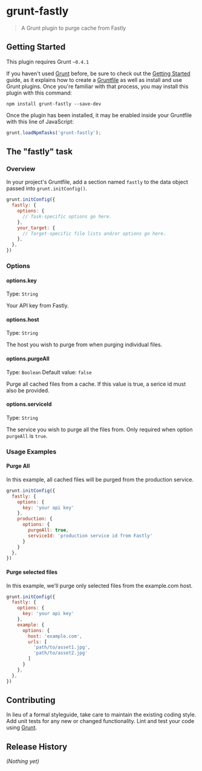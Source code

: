 # grunt-fastly

> A Grunt plugin to purge cache from Fastly

## Getting Started
This plugin requires Grunt `~0.4.1`

If you haven't used [Grunt](http://gruntjs.com/) before, be sure to check out the [Getting Started](http://gruntjs.com/getting-started) guide, as it explains how to create a [Gruntfile](http://gruntjs.com/sample-gruntfile) as well as install and use Grunt plugins. Once you're familiar with that process, you may install this plugin with this command:

```shell
npm install grunt-fastly --save-dev
```

Once the plugin has been installed, it may be enabled inside your Gruntfile with this line of JavaScript:

```js
grunt.loadNpmTasks('grunt-fastly');
```

## The "fastly" task

### Overview
In your project's Gruntfile, add a section named `fastly` to the data object passed into `grunt.initConfig()`.

```js
grunt.initConfig({
  fastly: {
    options: {
      // Task-specific options go here.
    },
    your_target: {
      // Target-specific file lists and/or options go here.
    },
  },
})
```

### Options

#### options.key
Type: `String`

Your API key from Fastly.

#### options.host
Type: `String`

The host you wish to purge from when purging individual files.

#### options.purgeAll
Type: `Boolean`
Default value: `false`

Purge all cached files from a cache. If this value is true, a serice id must also be provided.

#### options.serviceId
Type: `String`

The service you wish to purge all the files from. Only required when option `purgeAll` is `true`.

### Usage Examples

#### Purge All
In this example, all cached files will be purged from the production service.

```js
grunt.initConfig({
  fastly: {
    options: {
      key: 'your api key'
    },
    production: {
      options: {
        purgeAll: true,
        serviceId: 'production service id from Fastly'
      }
    }
  },
})
```

#### Purge selected files
In this example, we'll purge only selected files from the example.com host.

```js
grunt.initConfig({
  fastly: {
    options: {
      key: 'your api key'
    },
    example: {
      options: {
        host: 'example.com',
        urls: [
          'path/to/asset1.jpg',
          'path/to/asset2.jpg'
        ]
      }
    },
  },
})
```

## Contributing
In lieu of a formal styleguide, take care to maintain the existing coding style. Add unit tests for any new or changed functionality. Lint and test your code using [Grunt](http://gruntjs.com/).

## Release History
_(Nothing yet)_
